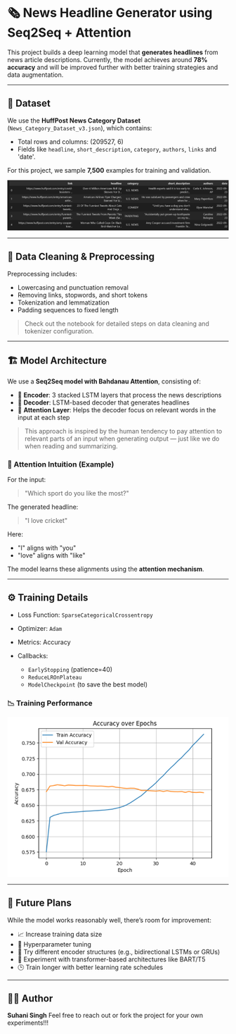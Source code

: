 # 🗞️ News Headline Generator using Seq2Seq + Attention

This project builds a deep learning model that **generates headlines** from news article descriptions. Currently, the model achieves around **78% accuracy** and will be improved further with better training strategies and data augmentation.

---

## 📂 Dataset

We use the **HuffPost News Category Dataset** (`News_Category_Dataset_v3.json`), which contains:

* Total rows and columns: (209527, 6)
* Fields like `headline`, `short_description`, `category`, `authors`, `links` and 'date'.

For this project, we sample **7,500** examples for training and validation.

![Alt Text](images/dataset.png)

---

## 🧼 Data Cleaning & Preprocessing

Preprocessing includes:

* Lowercasing and punctuation removal
* Removing links, stopwords, and short tokens
* Tokenization and lemmatization
* Padding sequences to fixed length

> Check out the notebook for detailed steps on data cleaning and tokenizer configuration.

---

## 🏗️ Model Architecture

We use a **Seq2Seq model with Bahdanau Attention**, consisting of:

* 🧠 **Encoder**: 3 stacked LSTM layers that process the news descriptions
* 📘 **Decoder**: LSTM-based decoder that generates headlines
* 🎯 **Attention Layer**: Helps the decoder focus on relevant words in the input at each step

> This approach is inspired by the human tendency to pay attention to relevant parts of an input when generating output — just like we do when reading and summarizing.

### 🔀 Attention Intuition (Example)

For the input:

> "Which sport do you like the most?"

The generated headline:

> "I love cricket"

Here:

* "I" aligns with "you"
* "love" aligns with "like"

The model learns these alignments using the **attention mechanism**.

---

## ⚙️ Training Details

* Loss Function: `SparseCategoricalCrossentropy`
* Optimizer: `Adam`
* Metrics: Accuracy
* Callbacks:

  * `EarlyStopping` (patience=40)
  * `ReduceLROnPlateau`
  * `ModelCheckpoint` (to save the best model)

### 📉 Training Performance
![Alt Text](images/Traning_result.png)

---

## 🛃️ Future Plans

While the model works reasonably well, there’s room for improvement:

* 📈 Increase training data size
* 🧪 Hyperparameter tuning
* 🔀 Try different encoder structures (e.g., bidirectional LSTMs or GRUs)
* 🧠 Experiment with transformer-based architectures like BART/T5
* 🕒 Train longer with better learning rate schedules

---

## 🧑‍💻 Author

**Suhani Singh**
Feel free to reach out or fork the project for your own experiments!!!
